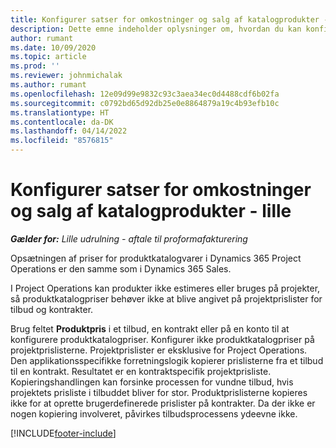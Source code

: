 ```yaml
---
title: Konfigurer satser for omkostninger og salg af katalogprodukter - lille
description: Dette emne indeholder oplysninger om, hvordan du kan konfigurere satser for omkostninger og salg for varer i et produktkatalog.
author: rumant
ms.date: 10/09/2020
ms.topic: article
ms.prod: ''
ms.reviewer: johnmichalak
ms.author: rumant
ms.openlocfilehash: 12e09d99e9832c93c3aea34ec0d4488cdf6b02fa
ms.sourcegitcommit: c0792bd65d92db25e0e8864879a19c4b93efb10c
ms.translationtype: HT
ms.contentlocale: da-DK
ms.lasthandoff: 04/14/2022
ms.locfileid: "8576815"
---
```

# <a name="set-up-cost-and-sales-rates-for-catalog-products---lite"></a>Konfigurer satser for omkostninger og salg af katalogprodukter - lille

_**Gælder for:** Lille udrulning - aftale til proformafakturering_


Opsætningen af priser for produktkatalogvarer i Dynamics 365 Project Operations er den samme som i Dynamics 365 Sales.

I Project Operations kan produkter ikke estimeres eller bruges på projekter, så produktkatalogpriser behøver ikke at blive angivet på projektprislister for tilbud og kontrakter.

Brug feltet **Produktpris** i et tilbud, en kontrakt eller på en konto til at konfigurere produktkatalogpriser. Konfigurer ikke produktkatalogpriser på projektprislisterne. Projektprislister er eksklusive for Project Operations. Den applikationsspecifikke forretningslogik kopierer prislisterne fra et tilbud til en kontrakt. Resultatet er en kontraktspecifik projektprisliste. Kopieringshandlingen kan forsinke processen for vundne tilbud, hvis projektets prisliste i tilbuddet bliver for stor. Produktprislisterne kopieres ikke for at oprette brugerdefinerede prislister på kontrakter. Da der ikke er nogen kopiering involveret, påvirkes tilbudsprocessens ydeevne ikke.


[!INCLUDE[footer-include](../../includes/footer-banner.md)]